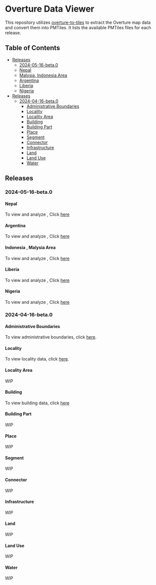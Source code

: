 # Overture Data Viewer

This repository utilizes [overture-to-tiles](https://github.com/kshitijrajsharma/overture-to-tiles) to extract the Overture map data and convert them into PMTiles. It lists the available PMTiles files for each release.

## Table of Contents
- [Releases](#releases)
  - [2024-05-16-beta.0](#2024-05-16-beta.0)
  - [Nepal](#nepal)
  - [Malysia, Indonesia Area](#malysia)
  - [Argentina](#argentina)
  - [Liberia](#liberia)
  - [Nigeria](#nigeria)
- [Releases](#releases)
  - [2024-04-16-beta.0](#2024-04-16-beta0)
    - [Administrative Boundaries](#administrative-boundaries)
    - [Locality](#locality)
    - [Locality Area](#locality-area)
    - [Building](#building)
    - [Building Part](#building-part)
    - [Place](#place)
    - [Segment](#segment)
    - [Connector](#connector)
    - [Infrastructure](#infrastructure)
    - [Land](#land)
    - [Land Use](#land-use)
    - [Water](#water)

## Releases

### 2024-05-16-beta.0

#### Nepal

To view and analyze , Click [here](https://kshitijrajsharma.github.io/overture-to-tiles/?url=https%3A%2F%2Fstaging-raw-data-api.s3.amazonaws.com%2Fdefault%2Foverture%2Fnepal%2Fpmtiles)

#### Argentina

To view and analyze , Click [here](https://kshitijrajsharma.github.io/overture-to-tiles/?url=https%3A%2F%2Fstaging-raw-data-api.s3.amazonaws.com%2Fdefault%2Foverture%2F2024-05-16-beta.0%2Fargentina%2Fpmtiles)

#### Indonesia , Malysia Area 

To view and analyze , Click [here](https://kshitijrajsharma.github.io/overture-to-tiles/?url=https%3A%2F%2Fstaging-raw-data-api.s3.amazonaws.com%2Fdefault%2Foverture%2F2024-05-16-beta.0%2Findonesia%2Fpmtiles)

#### Liberia 

To view and analyze , Click [here](https://kshitijrajsharma.github.io/overture-to-tiles/?url=https%3A%2F%2Fstaging-raw-data-api.s3.amazonaws.com%2Fdefault%2Foverture%2F2024-05-16-beta.0%2Fliberia%2Fpmtiles)

#### Nigeria

To view and analyze , Click [here]()


### 2024-04-16-beta.0

#### Administrative Boundaries

To view administrative boundaries, click [here](https://protomaps.github.io/PMTiles/?url=https%3A%2F%2Fproduction-raw-data-api.s3.amazonaws.com%2Fdefault%2Foverture%2F2024-04-16-beta.0%2Fadb.pmtiles#map=1.64/36.6/0).

#### Locality

To view locality data, click [here](https://protomaps.github.io/PMTiles/?url=https%3A%2F%2Fproduction-raw-data-api.s3.amazonaws.com%2Fdefault%2Foverture%2F2024-04-16-beta.0%2Flocality.pmtiles#map=0.96/-11.9/0).

#### Locality Area

WIP

#### Building

To view building data, click [here](https://protomaps.github.io/PMTiles/?url=https%3A%2F%2Fproduction-raw-data-api.s3.amazonaws.com%2Fdefault%2Foverture%2F2024-04-16-beta.0%2Fbuilding.pmtiles#map=1.98/-63.49/-91.41)

#### Building Part

WIP

#### Place

WIP

#### Segment

WIP

#### Connector

WIP

#### Infrastructure

WIP

#### Land

WIP

#### Land Use

WIP

#### Water

WIP
